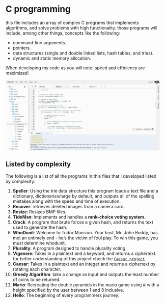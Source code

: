 # C programming

this file includes an array of complex C programs that implements algorithms, and solve problems with high functionality. those programs will include, among other things, concepts like the following:

- command-line arguments.
- pointers.
- data structures (single and double linked lists, hash tables, and tries).
- dynamic and static memory allocation.
  
When developing my code as you will note: speed and efficiency are maximized!

![speller](../Snippets/C/speller/Speller.png)

## Listed by complexity

The following is a list of all the programs in this files that I developed listed by complexity:

1. **Speller**: Using the trie data structure this program loads a text file and a dictionary, dictionaries/large by default, and outputs all of the spelling mistakes along with the speed and time of execution.
1. **Recover**: retrieves deleted images from a camera card.
1. **Resize**: Resizes BMP files.
1. **TideMan**: Implements and handles a **rank-choice voting system**.
1. **Crack**: A program that brute forces a given hash, and returns the text used to generate the hash.
1. **WhoDunit**: Welcome to Tudor Mansion. Your host, Mr. John Boddy, has met an untimely end - he’s the victim of foul play. To win this game, you must determine whodunit.
1. **Plurality**: A program designed to handle plurality voting.
1. **Vigenere**: Takes in a plaintext and a keyword, and returns a ciphertext. for better understanding of this project check the [`Caesar project`](../Caesar).
1. **Caesar**: Takes in a plaintext and an integer and returns a ciphertext by rotating each character.
1. **Greedy Algorithm**: take a change as input and outputs the least number of coins to be returned.
1. **Mario**: Recreating the double pyramids in the mario game using # with a height specified by the user between 1 and 8 inclusive.
1. **Hello**: The beginning of every programmers journey.
